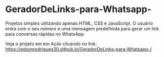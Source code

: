 # GeradorDeLinks-para-Whatsapp-
Projetos simples utilizando apenas HTML, CSS e JavaScript.
O usuário entra com o seu número e uma mensagem predefinida para gerar um link 
para conversas rápidas no WhatsApp.

Veja o projeto em em Ação clicando no link:
https://edsonrodrigues30.github.io/GeradorDeLinks-para-Whatsapp-/
